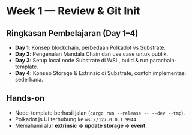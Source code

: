 # Week 1 — Review & Git Init

## Ringkasan Pembelajaran (Day 1–4)
- **Day 1**: Konsep blockchain, perbedaan Polkadot vs Substrate.
- **Day 2**: Pengenalan Mandala Chain dan use case untuk publik.
- **Day 3**: Setup local node Substrate di WSL, build & run parachain-template.
- **Day 4**: Konsep Storage & Extrinsic di Substrate, contoh implementasi sederhana.

## Hands-on
- Node-template berhasil jalan (`cargo run --release -- --dev --tmp`).
- Polkadot.js UI terhubung ke `ws://127.0.0.1:9944`.
- Memahami alur **extrinsic → update storage → event**.
